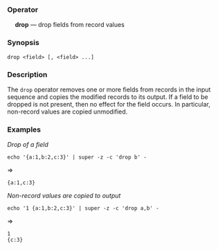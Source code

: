 ### Operator

&emsp; **drop** &mdash; drop fields from record values

### Synopsis

```
drop <field> [, <field> ...]
```
### Description

The `drop` operator removes one or more fields from records in the input sequence
and copies the modified records to its output.  If a field to be dropped
is not present, then no effect for the field occurs.  In particular,
non-record values are copied unmodified.

### Examples

_Drop of a field_
```mdtest-command
echo '{a:1,b:2,c:3}' | super -z -c 'drop b' -
```
=>
```mdtest-output
{a:1,c:3}
```
_Non-record values are copied to output_
```mdtest-command
echo '1 {a:1,b:2,c:3}' | super -z -c 'drop a,b' -
```
=>
```mdtest-output
1
{c:3}
```
